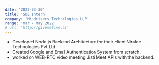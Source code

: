 ```yaml
---
date: '2022-03-30'
title: 'SDE Intern'
company: 'Mindrisers Technologies LLP'
range: 'Mar - May 2022'
# url: 'http://givemefive.ai'
---
```


- Developed Node.js Backend Architecture for their client Niralee Technologies Pvt Ltd.
- Created Google and Email Authentication System from scratch.
- worked on WEB-RTC video meeting Jisti Meet APIs with the backend.
<!---
- View [CERTIFICATE](coming...)
  --->
